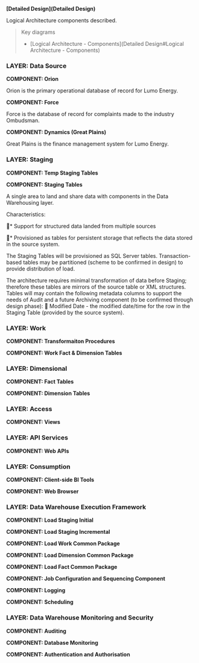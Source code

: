 **[Detailed Design](Detailed Design)**

Logical Architecture components described.

> Key diagrams
> * [Logical Architecture - Components](Detailed Design#Logical Architecture - Components)


### LAYER: Data Source

**COMPONENT: Orion**

Orion is the primary operational database of record for Lumo Energy. 

**COMPONENT: Force**

Force is the database of record for complaints made to the industry Ombudsman.

**COMPONENT: Dynamics (Great Plains)**

Great Plains is the finance management system for Lumo Energy.

### LAYER: Staging

**COMPONENT: Temp Staging Tables**



**COMPONENT: Staging Tables**

A single area to land and share data with components in the Data Warehousing layer. 

Characteristics:

􏰀* Support for structured data landed from multiple sources

􏰀* Provisioned as tables for persistent storage that reflects the data stored in the source system.

The Staging Tables will be provisioned as SQL Server tables. Transaction-based tables may be partitioned (scheme to be confirmed in design) to provide distribution of load.

The architecture requires minimal transformation of data before Staging; therefore these tables are mirrors of the source table or XML structures.
Tables will may contain the following metadata columns to support the needs of Audit and a future Archiving component (to be confirmed through design phase):
􏰀 Modified Date - the modified date/time for the row in the Staging Table (provided by the source system).


### LAYER: Work

**COMPONENT: Transformaiton Procedures**

**COMPONENT: Work Fact & Dimension Tables**


### LAYER: Dimensional

**COMPONENT: Fact Tables**

**COMPONENT: Dimension Tables**


### LAYER: Access

**COMPONENT: Views**


### LAYER: API Services

**COMPONENT: Web APIs**


### LAYER: Consumption

**COMPONENT: Client-side BI Tools**

**COMPONENT: Web Browser**


### LAYER: Data Warehouse Execution Framework

**COMPONENT: Load Staging Initial**

**COMPONENT: Load Staging Incremental**

**COMPONENT: Load Work Common Package**

**COMPONENT: Load Dimension Common Package**

**COMPONENT: Load Fact Common Package**

**COMPONENT: Job Configuration and Sequencing Component**

**COMPONENT: Logging**

**COMPONENT: Scheduling**


### LAYER: Data Warehouse Monitoring and Security

**COMPONENT: Auditing**

**COMPONENT: Database Monitoring**

**COMPONENT: Authentication and Authorisation**


